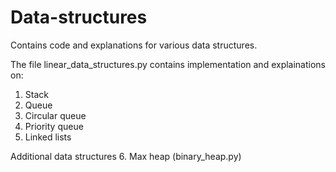 # Data-structures
Contains code and explanations for various data structures.

The file linear_data_structures.py contains implementation and explainations on:
1. Stack
2. Queue
3. Circular queue
4. Priority queue
5. Linked lists

Additional data structures
6. Max heap (binary_heap.py)




